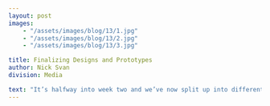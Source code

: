 ```yaml
---
layout: post
images:
    - "/assets/images/blog/13/1.jpg"
    - "/assets/images/blog/13/2.jpg"
    - "/assets/images/blog/13/3.jpg"

title: Finalizing Designs and Prototypes
author: Nick Svan
division: Media

text: "It’s halfway into week two and we’ve now split up into different groups to work on separate modules of the robot. The shooter prototypes have been tested and the team is working on finalizing the design. The mentors are also still helping the new members in refining their CAD skills."
---
```

